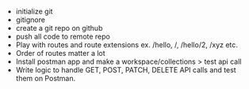 - initialize git
- gitignore
- create a git repo on github
- push all code to remote repo
- Play with routes and route extensions ex. /hello, /, /hello/2, /xyz etc.
- Order of routes matter a lot
- Install postman app and make a workspace/collections > test api call
- Write logic to handle GET, POST, PATCH, DELETE API calls and test them on Postman.